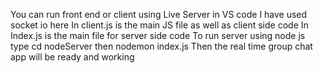 You can run front end or client using Live Server in VS code 
I have used socket io here 
In client.js is the main JS file as well as client side code 
In Index.js is the main file for server side code 
To run server using node js 
type cd nodeServer
then nodemon index.js 
Then the real time group chat app will be ready and working 
